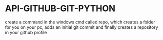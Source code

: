 # API-GITHUB-GIT-PYTHON
 create a command in the windows cmd called repo, which creates a folder for you on your pc, adds an initial git commit and finally creates a repository in your github profile

